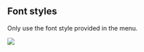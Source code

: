 <section id="templates-page-font-styles">
</section>

## Font styles

Only use the font style provided in the menu.

![]({{site.baseurl}}/assets/templates-font-styles.jpg)